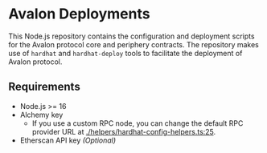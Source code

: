 # Avalon Deployments

This Node.js repository contains the configuration and deployment scripts for the Avalon protocol core and periphery contracts. The repository makes use of `hardhat` and `hardhat-deploy` tools to facilitate the deployment of Avalon protocol.

## Requirements

- Node.js >= 16
- Alchemy key
  - If you use a custom RPC node, you can change the default RPC provider URL at [./helpers/hardhat-config-helpers.ts:25](./helpers/hardhat-config-helpers.ts).
- Etherscan API key _(Optional)_
